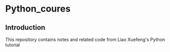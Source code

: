 # Python_coures
## Introduction
This repository contains notes and related code from Liao Xuefeng's Python tutorial
